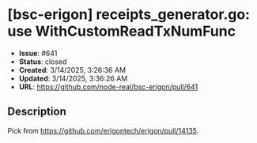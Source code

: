 # [bsc-erigon] receipts_generator.go: use WithCustomReadTxNumFunc

- **Issue**: #641
- **Status**: closed
- **Created**: 3/14/2025, 3:26:36 AM
- **Updated**: 3/14/2025, 3:36:26 AM
- **URL**: https://github.com/node-real/bsc-erigon/pull/641

## Description

Pick from https://github.com/erigontech/erigon/pull/14135. 